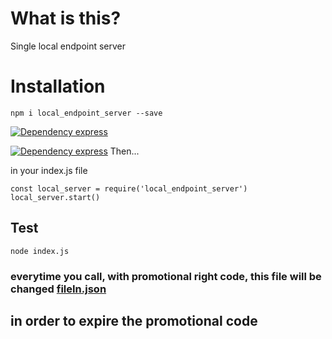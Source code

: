 # What is this?

Single local endpoint server

# Installation

`npm i local_endpoint_server --save`

[![Dependency express](https://gist.githubusercontent.com/Allanksr/25c35fbe9e8019a5ab63092b0ad374e5/raw/c353a2ab5e4b1e4ab105acfeedce1cab8d94bc3a/express.svg)](https://www.npmjs.com/package/express)

[![Dependency express](https://gist.githubusercontent.com/Allanksr/25c35fbe9e8019a5ab63092b0ad374e5/raw/c353a2ab5e4b1e4ab105acfeedce1cab8d94bc3a/express.svg)](https://www.npmjs.com/package/express)
Then...

in your index.js file
```
const local_server = require('local_endpoint_server')
local_server.start()
```

## Test
`node index.js`

### everytime you call, with promotional right code, this file will be changed [fileIn.json](https://github.com/Allanksr/Local-Endpoint_server/blob/main/input/fileIn.json)
## in order to expire the promotional code
